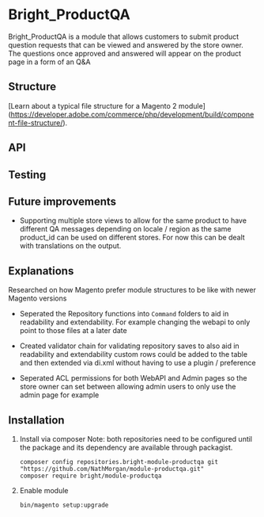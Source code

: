 # Bright_ProductQA

Bright_ProductQA is a module that allows customers to submit product question requests
that can be viewed and answered by the store owner. The questions once approved and answered will appear
on the product page in a form of an Q&A

## Structure

[Learn about a typical file structure for a Magento 2 module]
(https://developer.adobe.com/commerce/php/development/build/component-file-structure/).

## API

## Testing

## Future improvements

* Supporting multiple store views to allow for the same product to have different QA messages depending on
locale / region as the same product_id can be used on different stores. For now this can be dealt with translations on
the output.

## Explanations

Researched on how Magento prefer module structures to be like with newer Magento versions

* Seperated the Repository functions into `Command` folders to aid in readability and extendability.
For example changing the webapi to only point to those files at a later date


* Created validator chain for validating repository saves to also aid in readability and extendability
custom rows could be added to the table and then extended via di.xml without having to use a plugin / preference


* Seperated ACL permissions for both WebAPI and Admin pages so the store owner
can set between allowing admin users to only use the admin page for example

## Installation

1. Install via composer
   Note: both repositories need to be configured until the package and its dependency are available through packagist.
   ```
   composer config repositories.bright-module-productqa git "https://github.com/NathMorgan/module-productqa.git"
   composer require bright/module-productqa
   ```
2. Enable module
   ```
   bin/magento setup:upgrade
   ```

